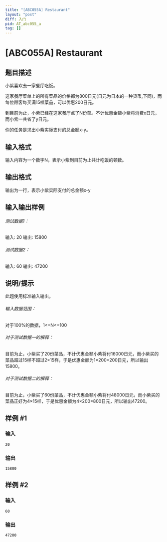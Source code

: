 ```yaml
---
title: "[ABC055A] Restaurant"
layout: "post"
diff: 入门
pid: AT_abc055_a
tag: []
---
```


# [ABC055A] Restaurant

## 题目描述

小紫喜欢去一家餐厅吃饭。

这家餐厅菜单上的所有菜品的价格都为800日元(日元为日本的一种货币,下同)，而每位顾客每买满15样菜品，可以优惠200日元。

到目前为止，小紫已经在这家餐厅点了N份菜。不计优惠金额小紫将消费x日元，而小紫一共省了y日元。

你的任务是求出小紫实际支付的总金额x-y。

## 输入格式

输入内容为一个数字N，表示小紫到目前为止共计吃饭的顿数。

## 输出格式

输出为一行，表示小紫实际支付的总金额x-y
## 输入输出样例
###### 测试数据1：
输入: 20
输出: 15800
###### 测试数据2：
输入: 60
输出: 47200

## 说明/提示

此题使用标准输入输出。
###### 输入数据范围：
对于100%的数据，1<=N<=100
###### 对于测试数据一的解释：
目前为止，小紫买了20份菜品，不计优惠金额小紫将付16000日元，而小紫买的菜品超过15样不超过2×15样，于是优惠金额为1×200=200日元，所以输出15800。
###### 对于测试数据二的解释：
目前为止，小紫买了60份菜品，不计优惠金额小紫将付48000日元，而小紫买的菜品正好为4×15样，于是优惠金额为4×200=800日元，所以输出47200。

## 样例 #1

### 输入

```
20
```

### 输出

```
15800
```

## 样例 #2

### 输入

```
60
```

### 输出

```
47200
```

